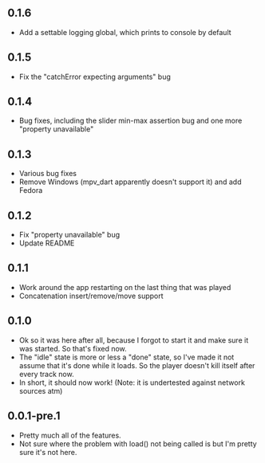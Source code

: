 ## 0.1.6
* Add a settable logging global, which prints to console by default

## 0.1.5
* Fix the "catchError expecting arguments" bug

## 0.1.4
* Bug fixes, including the slider min-max assertion bug and one more "property unavailable"

## 0.1.3
* Various bug fixes
* Remove Windows (mpv_dart apparently doesn't support it) and add Fedora

## 0.1.2
* Fix "property unavailable" bug
* Update README

## 0.1.1
* Work around the app restarting on the last thing that was played
* Concatenation insert/remove/move support

## 0.1.0
* Ok so it was here after all, because I forgot to start it and make sure it was started. So that's fixed now.
* The "idle" state is more or less a "done" state, so I've made it not assume that it's done while it loads. So the player doesn't kill itself after every track now.
* In short, it should now work! (Note: it is undertested against network sources atm)

## 0.0.1-pre.1

* Pretty much all of the features.
* Not sure where the problem with load() not being called is but I'm pretty sure it's not here.
